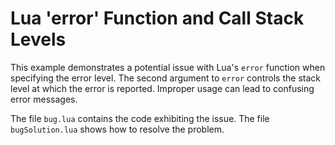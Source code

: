# Lua 'error' Function and Call Stack Levels

This example demonstrates a potential issue with Lua's `error` function when specifying the error level.  The second argument to `error` controls the stack level at which the error is reported.  Improper usage can lead to confusing error messages.

The file `bug.lua` contains the code exhibiting the issue. The file `bugSolution.lua` shows how to resolve the problem.